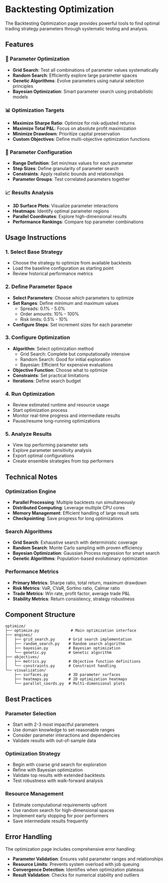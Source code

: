 # Backtesting Optimization

The Backtesting Optimization page provides powerful tools to find optimal trading strategy parameters through systematic testing and analysis.

## Features

### 🔧 Parameter Optimization
- **Grid Search**: Test all combinations of parameter values systematically
- **Random Search**: Efficiently explore large parameter spaces
- **Genetic Algorithms**: Evolve parameters using natural selection principles
- **Bayesian Optimization**: Smart parameter search using probabilistic models

### 📊 Optimization Targets
- **Maximize Sharpe Ratio**: Optimize for risk-adjusted returns
- **Maximize Total P&L**: Focus on absolute profit maximization
- **Minimize Drawdown**: Prioritize capital preservation
- **Custom Objectives**: Define multi-objective optimization functions

### 🎯 Parameter Configuration
- **Range Definition**: Set min/max values for each parameter
- **Step Sizes**: Define granularity of parameter search
- **Constraints**: Apply realistic bounds and relationships
- **Parameter Groups**: Test correlated parameters together

### 📈 Results Analysis
- **3D Surface Plots**: Visualize parameter interactions
- **Heatmaps**: Identify optimal parameter regions
- **Parallel Coordinates**: Explore high-dimensional results
- **Performance Rankings**: Compare top parameter combinations

## Usage Instructions

### 1. Select Base Strategy
- Choose the strategy to optimize from available backtests
- Load the baseline configuration as starting point
- Review historical performance metrics

### 2. Define Parameter Space
- **Select Parameters**: Choose which parameters to optimize
- **Set Ranges**: Define minimum and maximum values
  - Spreads: 0.1% - 5.0%
  - Order amounts: 10% - 100%
  - Risk limits: 0.5% - 10%
- **Configure Steps**: Set increment sizes for each parameter

### 3. Configure Optimization
- **Algorithm**: Select optimization method
  - Grid Search: Complete but computationally intensive
  - Random Search: Good for initial exploration
  - Bayesian: Efficient for expensive evaluations
- **Objective Function**: Choose what to optimize
- **Constraints**: Set practical limitations
- **Iterations**: Define search budget

### 4. Run Optimization
- Review estimated runtime and resource usage
- Start optimization process
- Monitor real-time progress and intermediate results
- Pause/resume long-running optimizations

### 5. Analyze Results
- View top performing parameter sets
- Explore parameter sensitivity analysis
- Export optimal configurations
- Create ensemble strategies from top performers

## Technical Notes

### Optimization Engine
- **Parallel Processing**: Multiple backtests run simultaneously
- **Distributed Computing**: Leverage multiple CPU cores
- **Memory Management**: Efficient handling of large result sets
- **Checkpointing**: Save progress for long optimizations

### Search Algorithms
- **Grid Search**: Exhaustive search with deterministic coverage
- **Random Search**: Monte Carlo sampling with proven efficiency
- **Bayesian Optimization**: Gaussian Process regression for smart search
- **Genetic Algorithms**: Population-based evolutionary optimization

### Performance Metrics
- **Primary Metrics**: Sharpe ratio, total return, maximum drawdown
- **Risk Metrics**: VaR, CVaR, Sortino ratio, Calmar ratio
- **Trade Metrics**: Win rate, profit factor, average trade P&L
- **Stability Metrics**: Return consistency, strategy robustness

## Component Structure

```
optimize/
├── optimize.py              # Main optimization interface
├── engines/
│   ├── grid_search.py      # Grid search implementation
│   ├── random_search.py    # Random search algorithm
│   ├── bayesian.py         # Bayesian optimization
│   └── genetic.py          # Genetic algorithm
├── objectives/
│   ├── metrics.py          # Objective function definitions
│   └── constraints.py      # Constraint handling
└── visualization/
    ├── surfaces.py         # 3D parameter surfaces
    ├── heatmaps.py         # 2D optimization heatmaps
    └── parallel_coords.py  # Multi-dimensional plots
```

## Best Practices

### Parameter Selection
- Start with 2-3 most impactful parameters
- Use domain knowledge to set reasonable ranges
- Consider parameter interactions and dependencies
- Validate results with out-of-sample data

### Optimization Strategy
- Begin with coarse grid search for exploration
- Refine with Bayesian optimization
- Validate top results with extended backtests
- Test robustness with walk-forward analysis

### Resource Management
- Estimate computational requirements upfront
- Use random search for high-dimensional spaces
- Implement early stopping for poor performers
- Save intermediate results frequently

## Error Handling

The optimization page includes comprehensive error handling:
- **Parameter Validation**: Ensures valid parameter ranges and relationships
- **Resource Limits**: Prevents system overload with job queuing
- **Convergence Detection**: Identifies when optimization plateaus
- **Result Validation**: Checks for numerical stability and outliers